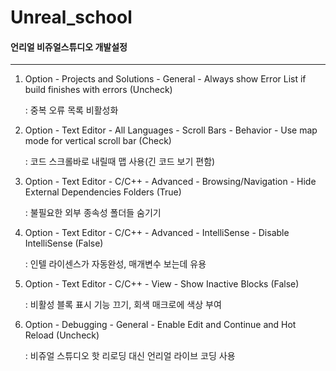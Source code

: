 # Unreal_school

#### 언리얼 비쥬얼스튜디오 개발설정
---
1. Option - Projects and Solutions - General - Always show Error List if build finishes with errors (Uncheck)

   : 중복 오류 목록 비활성화

2. Option - Text Editor - All Languages - Scroll Bars - Behavior - Use map mode for vertical scroll bar (Check)

   : 코드 스크롤바로 내릴때 맵 사용(긴 코드 보기 편함)

3. Option - Text Editor - C/C++ - Advanced - Browsing/Navigation - Hide External Dependencies Folders (True)

   : 불필요한 외부 종속성 폴더들 숨기기

4. Option - Text Editor - C/C++ - Advanced - IntelliSense - Disable IntelliSense (False)

   : 인텔 라이센스가 자동완성, 매개변수 보는데 유용

5. Option - Text Editor - C/C++ - View - Show Inactive Blocks (False)
   
   : 비활성 블록 표시 기능 끄기, 회색 매크로에 색상 부여

6. Option - Debugging - General - Enable Edit and Continue and Hot Reload (Uncheck)

   : 비쥬얼 스튜디오 핫 리로딩 대신 언리얼 라이브 코딩 사용
